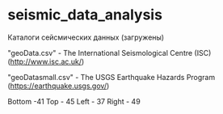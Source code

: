 # seismic_data_analysis


Каталоги сейсмических данных (загружены)

"geoData.csv" - The International Seismological Centre (ISC) (http://www.isc.ac.uk/)

"geoDatasmall.csv" - The USGS Earthquake Hazards Program  (https://earthquake.usgs.gov/)

Bottom -41
Top - 45
Left - 37
Right - 49
